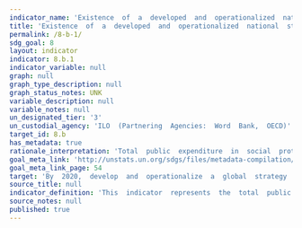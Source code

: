 ```yaml
---
indicator_name: 'Existence  of  a  developed  and  operationalized  national  strategy  for  youth  employment,  as  a  distinct  strategy  or  as  part  of  a  national  employment  strategy'
title: 'Existence  of  a  developed  and  operationalized  national  strategy  for  youth  employment,  as  a  distinct  strategy  or  as  part  of  a  national  employment  strategy'
permalink: /8-b-1/
sdg_goal: 8
layout: indicator
indicator: 8.b.1
indicator_variable: null
graph: null
graph_type_description: null
graph_status_notes: UNK
variable_description: null
variable_notes: null
un_designated_tier: '3'
un_custodial_agency: 'ILO  (Partnering  Agencies:  Word  Bank,  OECD)'
target_id: 8.b
has_metadata: true
rationale_interpretation: 'Total  public  expenditure  in  social  protection  and  employment  programmes  synthesizes  the  overall  public  redistributive  and  employment  promotion  efforts.  Calculating  it  as  a  percentage  of  the  national  budget  and  the  GDP  allows  for  the  analysis  of  its  relative  place  in  the  national  economy  as  a  whole.  The  collective  bargaining  coverage  rate  provides  a  measure  of  the  reach  of  collective  bargaining  agreements  and,  as  such,  can  help  in  assessing  and  monitoring  the  development  of  industrial  relations.'
goal_meta_link: 'http://unstats.un.org/sdgs/files/metadata-compilation/Metadata-Goal-8.pdf'
goal_meta_link_page: 54
target: 'By  2020,  develop  and  operationalize  a  global  strategy  for  youth  employment  and  implement  the  Global  Jobs  Pact  of  the  International  Labour  Organization.'
source_title: null
indicator_definition: 'This  indicator  represents  the  total  public  expenditure  in  social  protection  and  employment  programmes  expressed  as  a  percentage  of  the  national  budget  and  the  Gross  Domestic  Product  (GDP).  It  also  includes  the  collective  ba'
source_notes: null
published: true  
---
```

